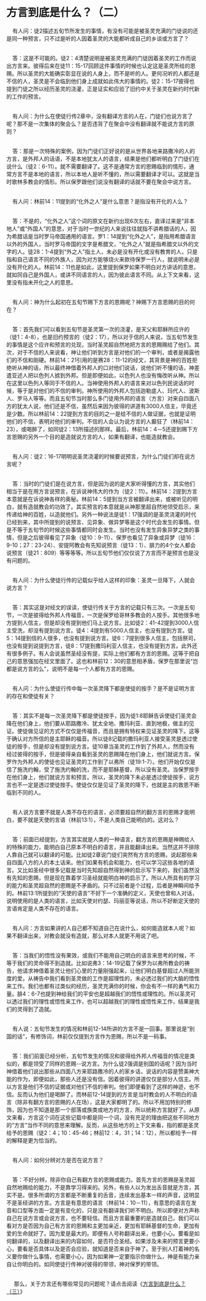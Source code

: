 # 方言到底是什么？（二）



<p>&nbsp; &nbsp; 有人问：徒2描述五旬节所发生的事情，有没有可能是被圣灵充满的门徒说的还是同一种预言，只不过是听的人因着圣灵的大能都听成自己的乡谈或方言了？</p>

<p><br />
&nbsp; &nbsp; 答：这是不可能的。徒2：4清楚说明是被圣灵充满的门徒因着圣灵的工作而说出方言来。彼得后来在徒11：15-17回顾这件事情的时候也认定这是圣灵所给的恩赐。所以圣灵的大能确实彰显在说的人身上，而不是听的人。更何况听的人都还是不信的人，圣灵是不会临到他们身上成就如此伟大的事情的。徒2：15-17彼得也提到门徒之所以经历圣灵的浇灌，正是证实和应验了旧约中关于圣灵在新约时代新的工作的预言。</p>

<p><br />
&nbsp; &nbsp; 有人问：为什么在使徒行传2章中，没有翻译方言的人在，门徒们也说方言了呢？那不是一次集体的聚会么？是否违背了在聚会中没有翻译就不能说方言的原则？</p>

<p><br />
&nbsp; &nbsp; 答：那是一次特殊的案例，因为门徒们正好说的是从世界各地来路撒冷的人的方言，是外邦人的话语，不是本地犹太人的语言，结果是他们都听明白了门徒们在说什么（徒2：6-11）。就不需要翻译了。这不是通常方言的恩赐临到的情形，通常方言不是本地的语言，所以本地人是听不懂的，所以需要翻译才可以。这就是当时歌林多教会的情形。所以保罗跟他们说没有翻译的话就不要在聚会中说方言。</p>

<p><br />
&nbsp; &nbsp; 有人问：林前14：11提到的“化外之人”是什么意思？是指没有开化的人么？</p>

<p><br />
&nbsp; &nbsp; 答：不是的，“化外之人”这个词的原文在新约出现6次左右，直译过来是“非本地人”或“外国人”的意思，对于当时一世纪的人来说往往就指不讲希腊话的人，因为希腊话是当时罗马帝国通用的语言。罗1：14提到“化外之人”，是指用希腊语言以外的外国人，当时罗马帝国的文字是希腊文，“化外之人”就是指希腊文以外的文字的人。徒28：1-4提到“外之人”指土人，未必是没有开化或没有教育的人，只是指和自己语言不同的外族人，因为对方能够烧火来款待保罗一行人，就说明未必是没有开化的人。林前14：11也是如此，这里提到保罗如果不明白对方讲话的意思，就如同自己是外国人，或讲不同语言的人，因为彼此语言不同。从上下文来看，这里没有指未开化之人的意思。</p>

<p><br />
&nbsp; &nbsp; 有人问：神为什么起初在五旬节赐下方言的恩赐呢？神赐下方言恩赐的目的何在？</p>

<p><br />
&nbsp; &nbsp; 答：首先我们可以看到五旬节是圣灵第一次的浇灌，是天父和耶稣所应许的（徒1：4-8），也是旧约预言的（徒2：17），所以对于信的人来说，当五旬节发生的事情是这个应许和预言的兑现，当时圣灵超自然地把方言的恩赐赐给了他们。其次，对于不信的人来说看，神让他们听到方言是对他们的一个审判，或者是揭露他们的不信和刚硬。林前14：21引用的是赛28：11-12的经文，其背景是神的百姓拒绝听从神的话，所以最终神借着外邦人的口对他们说话，说他们听不懂的话，神差遣亚述人把以色列人掳到外邦。但是即便如此，以色列人也没有悔改听从神。所以在这里以色列人等同于不信的人。当神使用外邦人的语言来对以色列民说话的时候，等于是对他们的不信的审判。神所使用的外邦人包括迦勒底人、玛代人、波斯人、罗马人等等。而且五旬节当时那么多门徒用外邦的语言（方言）对来自四面八方的犹太人说，他们还是不信，虽然后来因为彼得的讲道有3000人信主，毕竟还是少数。所以林前14：22提到方言的目的之一是给不信的人做证据，也就是证明他们的不信，表明对他们的审判。不信的人会认为说方言的人癫狂了（林前14：23），或喝醉了，如同徒2：13所描述的那样。最后，林前14：4－5还提到赐下方言恩赐的另外一个目的是造就说方言的人，如果有翻译，也能造就教会。</p>

<p><br />
&nbsp; &nbsp; 有人问：徒2：16-17明明说圣灵浇灌的时候要说预言，为什么门徒们却在说方言呢？</p>

<p><br />
&nbsp; &nbsp; 答：当时的门徒们是在说方言，但是因为说的是大家听得懂的方言，其实他们相当于是在用方言说预言，在诉说神伟大的作为（徒2：11）。林前14：2提到方言本意就是在诉说神各样的奥秘。林前14：5提到当方言被翻译出来，或被听见的明白，就有造就教会的功效了。其实预言的本意就是从神那里超自然地领受启示，来传递给神的百姓，以造就他们。另外一种说法是徒1：17强调的是圣灵浇灌的时代已经到来，其中所提到的说预言、见异象、做异梦等是这个时代会发生的事情。但是不等于五旬节的时候这些事情都同时会发生。当时也没有发生异象异梦之类的事情，但是之后彼得看见了异象（徒10：9-11）、保罗也看见了异象或异梦（徒16：9-10；27：23-24）、安提阿教会有先知说预言（徒13：1）、腓力的4个女人都会说预言（徒21：809）等等等等。所以五旬节他们仅仅说了方言而不是预言也是没有问题的。</p>

<p><br />
&nbsp; &nbsp; 有人问：为什么使徒行传的记载似乎给人这样的印象：圣灵一旦降下，人就会说方言？</p>

<p><br />
&nbsp; &nbsp; 答：其实这是对经文的误读，使徒行传关于方言的记载只有三次。一次是五旬节，一次是彼得给外邦人传福音，一次是保罗给哥林多教会的人按手。其他很多地方提到人信主，但是却没有提到他们马上说方言。比如徒2：41-42提到3000人信主受洗，却没有提到说方言。徒4：4提到有5000人信主，也没有提到方言。徒5：14提到信的人很多，也没有提到说方言。徒6：7提到很多人信主，包括祭司，也没有提到说提到方言，徒8：17提到撒玛利亚人信主，也没有提到方言。此外还有很多例子。有人会说虽然圣经没有提，实际上他们都有方言的恩赐。这等于把自己的意思强加在经文里面了。这也和林前12：30的意思相矛盾，保罗在那里说“岂都是说方言的么”，说明不是每一个人都有方言的恩赐。</p>

<p><br />
&nbsp; &nbsp; 有人问：为什么使徒行传中每一次圣灵降下都是使徒的按手？是不是证明方言的存在和使徒有关？</p>

<p><br />
&nbsp; &nbsp; 答：其实不是每一次圣灵降下都是使徒按手，因为徒1:8耶稣告诉使徒们圣灵会降在他们身上，他们要从耶路撒冷、犹太全地、撒玛利亚、直到地极，做主的见证。使徒做见证的方式不仅仅是传福音，而且是拥有特权来见证圣灵的降下。这等于确认对方所信的是主耶稣的福音。所以徒8记载的撒玛利亚人接受圣灵是透过使徒的按手，但是却没有提到说方言。徒10章当圣灵的工作到了外邦人，然而没有经过彼得的按手，但是彼得亲自看到圣灵的恩赐降在他们身上，他们就说方言。保罗作为外邦人的使徒也见证圣灵的工作到了以弗所（徒19:1-7）。他们开始仅仅是信了施洗约翰，受了施洗约翰的洗，而不是耶稣基督。所以没有圣灵。当保罗按手在他们身上，他们就说方言和预言。所以，圣灵的降下未必是透过使徒按手，说方言也不一定是透过使徒按手。使徒仅仅是见证了圣灵的降下，也就是主的救恩不断临到不同的人。</p>

<p><br />
&nbsp; &nbsp; 有人说方言要不就是人类不存在的语言，必须要超自然的翻方言的恩赐才能明白，要不就是天使的言语（林前13:1），不是人类自己能明白的。这对么？</p>

<p><br />
&nbsp; &nbsp; 答：前面已经提到，方言其实就是人类的一种语言，翻方言的恩赐是神赐给人的特殊的能力，能明白自己原本不明白的语言，并且能翻译出来。当然这并不排除人靠自己就可以翻译的可能。比如徒2章说门徒们突然有方言的恩赐，说起那些来自四面八方的人的本土话来。他们如果有机会和能力，也可以学习这些各地的语言。又比如圣经中很多记载是当时先知超自然得到神的启示写下来的，我们虽然没有先知的恩赐，但是现在靠着学习圣经就能明白神的启示了。所以人所具有的学习的能力和圣灵超自然的恩赐是不矛盾的。只不过前者是个过程，后者是神瞬间给予的。林前13:1所提到的“天使的语言”不好下一个准确的定义，天使也曾和人对话，说明使用的是人类的语言，比如天使对约瑟、玛丽亚等说话，所以不好断定天使的言语肯定是人类不存在的语言。</p>

<p><br />
&nbsp; &nbsp; 有人问：方言如果讲的人自己都不知道自己在说什么，如何能造就本人呢？如果不翻译出来，对教会就没有造就，那么对本人就更不用说了吧。</p>

<p><br />
&nbsp; &nbsp; 答：当我们的悟性没有果效，或我们不能用自己明白的语言来思考的时候，不等于我们的灵命得不到造就。比如说弗3：14-19记载了保罗为以弗所教会的祷告，他请求神借着圣灵让他们心里的力量刚强起来，让他们明白基督超过人所能测度的爱。从祷告中我们看到圣灵做的工作是超理性的，未必透过我们的大脑的悟性来工作。我们也都有过类似的经历，圣灵充满你的时候，你会有不一样的勇气和力量。腓4：6-7也提到神给我们的平安也是超越我们的悟性或理性的。所以圣灵可以透过我们的理性或悟性来工作，也可以超越我们的理性或悟性来工作，结果是我们的灵得到了造就。</p>

<p><br />
&nbsp; &nbsp; 有人说：五旬节发生的情况和林前12-14所讲的方言不是一回事。那里说是“别国的话”，有修饰词，林前仅仅提到方言作为恩赐，所以不是一码事。</p>

<p><br />
&nbsp; &nbsp; 答：我们前面已经分析，五旬节发生的情况和彼得给外邦人传福音的情况是类似的，都是领受了同样的恩赐--说方言。为什么徒2强调是别国的话呢？因为当时神借着他们说出那些从四面八方来耶路撒冷的人的家乡话，说话的内容是赞美神大能的作为，即便如此，那些人还是没有信。因着彼得的讲道仅仅是部分人信主。所以方言是他们不信的证据或对他们不信的审判。他们即便看到了这样的神迹，也不信。反而认为他们是喝醉了。而林前12-14提到的方言是当时教会的人不明白的语言（除非有翻方言的恩赐的人在场），这是大家都明了的。所以不用加特别的修饰，因为也不知道是那一个部落或族类或地方的方言，所以统称方言就好了。从原文来看，方言这个词在这些记载中都是同一个词，没有充足的理由把这些不同地方的“方言”当作不同的意思来理解。反而，从这些地方的上下文来看，指的都是圣灵给予的恩赐（徒2：4；10：45-46；林前12：4，31；14：12），所以都给予一样的解释是更为恰当的。</p>

<p><br />
&nbsp; &nbsp; 有人问：如何分辨对方是否在说方言？</p>

<p><br />
&nbsp; &nbsp; 答：不好分辨，除非你自己有翻方言的恩赐或能力。首先方言的恩赐是圣灵超自然地赐给的能力，不是靠学习得来的。另外，有些人以为发出舌音就是方言，其实不是。很多所谓的方言都是不断重复的舌音，连续发出基本一样的声音，这明显不是圣经讲的方言。方言是有意思的语言（林前14：10－11），有意思的语言在发音和口型等方面一定是有变化的，只是没有翻译我们听不明白。所以即便对方声称自己在说方言或会说方言，也不要轻信。而且方言最重要的是造就自己，我们可以看对方是否因为自己有方言的恩赐和主更加亲近，更加有耶稣基督的生命，更加有爱的生命就好了。因为爱是最大的。即便有人号称翻译出来，也要小心。要看是如何翻译的，以及翻译出来的内容如何，是否符合圣经。如果涉及未来的预言更要小心，要看是否具体以及是否会应验，就知道是否来自于神了。至于别人打着神的名义要你做什么事情，也需要小心，因为如果神一定要指示你做什么，神是有能力亲自让你明白的。如同使徒行传神对彼得的带领，神对保罗的带领。</p>

<p><br />
&nbsp; &nbsp; &nbsp;那么，关于方言还有哪些常见的问题呢？请点击阅读《<a href="/node/12729">方言到底是什么？（三）</a>》</p>

<p>&nbsp;</p>